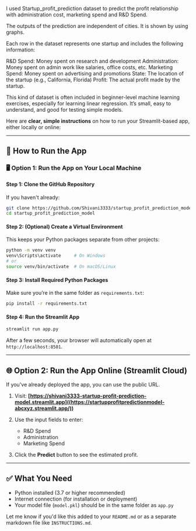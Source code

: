 I used Startup_profit_prediction dataset to predict the profit relationship with administration cost, marketing spend and R&D Spend.

The outputs of the prediction are independent of cities. It is shown by using graphs.


Each row in the dataset represents one startup and includes the following information:

R&D Spend: Money spent on research and development
Administration: Money spent on admin work like salaries, office costs, etc.
Marketing Spend: Money spent on advertising and promotions
State: The location of the startup (e.g., California, Florida)
Profit: The actual profit made by the startup.

This kind of dataset is often included in beginner-level machine learning exercises, especially for learning linear regression. It’s small, easy to understand, and good for testing simple models.

Here are **clear, simple instructions** on how to run your Streamlit-based app, either locally or online:

---

## 🔧 How to Run the App

### 🖥️ Option 1: Run the App on Your Local Machine

#### Step 1: Clone the GitHub Repository

If you haven't already:

```bash
git clone https://github.com/Shivani3333/startup_profit_prediction_model.git
cd startup_profit_prediction_model
```

#### Step 2: (Optional) Create a Virtual Environment

This keeps your Python packages separate from other projects:

```bash
python -m venv venv
venv\Scripts\activate     # On Windows
# or
source venv/bin/activate  # On macOS/Linux
```

#### Step 3: Install Required Python Packages

Make sure you’re in the same folder as `requirements.txt`:

```bash
pip install -r requirements.txt
```

#### Step 4: Run the Streamlit App

```bash
streamlit run app.py
```

After a few seconds, your browser will automatically open at `http://localhost:8501`.

---

## 🌐 Option 2: Run the App Online (Streamlit Cloud)

If you've already deployed the app, you can use the public URL.

1. Visit:
   **[https://shivani3333-startup-profit-prediction-model.streamlit.app]((https://startupprofitpredictionmodel-abcxyz.streamlit.app/))**

2. Use the input fields to enter:

   * R\&D Spend
   * Administration
   * Marketing Spend

3. Click the **Predict** button to see the estimated profit.

---

## ✅ What You Need

* Python installed (3.7 or higher recommended)
* Internet connection (for installation or deployment)
* Your model file (`model.pkl`) should be in the same folder as `app.py`

Let me know if you'd like this added to your `README.md` or as a separate markdown file like `INSTRUCTIONS.md`.
